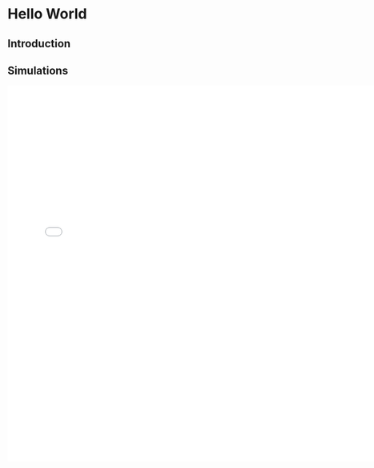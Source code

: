 # Hello World
## Introduction
## Simulations
<iframe width="750" height="750" seamless="seamless" frameBorder="0" scrolling="yes" src="visualization/CompEros2.html"></iframe>
